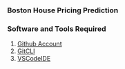 ### Boston House Pricing Prediction

### Software and Tools Required

1. [Github Account](https://github.com)
3. [GitCLI](https://git-scm.com/book/en/v2)
2. [VSCodeIDE](https://code.visualstudio.com/)